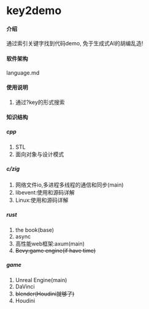 # key2demo

#### 介绍
通过索引关键字找到代码demo, 免于生成式AI的胡编乱造!

#### 软件架构
language.md

#### 使用说明
1. 通过?key的形式搜索

#### 知识结构
##### cpp
1. STL
2. 面向对象与设计模式

##### c/zig
1. 网络文件io,多进程多线程的通信和同步(main)
2. libevent:使用和源码详解
3. Linux:使用和源码详解

##### rust
1. the book(base)
2. async
3. 高性能web框架:axum(main)
4. ~~Bevy:game engine(if have time)~~

##### game
1. Unreal Engine(main)
2. DaVinci
3. ~~blender(Houdini就够了)~~
4. Houdini
